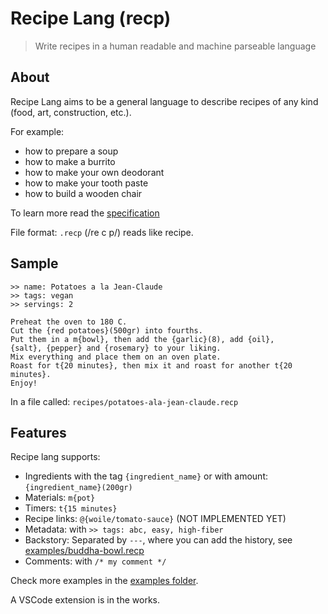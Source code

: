 # Recipe Lang (recp)

> Write recipes in a human readable and machine parseable language

## About

Recipe Lang aims to be a general language to describe recipes of any kind (food, art, construction, etc.).

For example:
- how to prepare a soup
- how to make a burrito
- how to make your own deodorant
- how to make your tooth paste
- how to build a wooden chair

To learn more read the [specification](./spec.md)

File format: `.recp` (/re c p/) reads like recipe.

## Sample

```recp
>> name: Potatoes a la Jean-Claude
>> tags: vegan
>> servings: 2

Preheat the oven to 180 C.
Cut the {red potatoes}(500gr) into fourths.
Put them in a m{bowl}, then add the {garlic}(8), add {oil},
{salt}, {pepper} and {rosemary} to your liking.
Mix everything and place them on an oven plate.
Roast for t{20 minutes}, then mix it and roast for another t{20 minutes}.
Enjoy!
```

In a file called: `recipes/potatoes-ala-jean-claude.recp`

## Features

Recipe lang supports:

- Ingredients with the tag `{ingredient_name}` or with amount: `{ingredient_name}(200gr)`
- Materials: `m{pot}`
- Timers: `t{15 minutes}`
- Recipe links: `@{woile/tomato-sauce}` (NOT IMPLEMENTED YET)
- Metadata: with `>> tags: abc, easy, high-fiber`
- Backstory: Separated by `---`, where you can add the history, see [examples/buddha-bowl.recp](examples/buddha-bowl.recp)
- Comments: with `/* my comment */`

Check more examples in the [examples folder](./examples/).


A VSCode extension is in the works.
